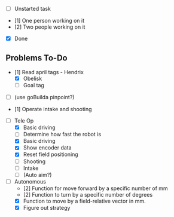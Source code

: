 
- [ ] Unstarted task
- [1] One person working on it
- [2] Two people working on it
- [x] Done

## Problems To-Do

- [1] Read april tags - Hendrix
    - [x] Obelisk
    - [ ] Goal tag
- [ ] (use goBuilda pinpoint?)
- [1] Operate intake and shooting
- [ ] Tele Op
  - [x] Basic driving
  - [ ] Determine how fast the robot is
  - [x] Basic driving
  - [x] Show encoder data
  - [x] Reset field positioning
  - [ ] Shooting
  - [ ] Intake
  - [ ] (Auto aim?)
- [ ] Autonomous
    - [2] Function for move forward by a specific number of mm
    - [2] Function to turn by a specific number of degrees
    - [x] Function to move by a field-relative vector in mm.
    - [x] Figure out strategy